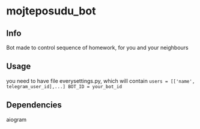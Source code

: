# mojteposudu_bot

## Info
Bot made to control sequence of homework, for you and your neighbours

## Usage
you need to have file everysettings.py, which will contain
`
users = [['name', telegram_user_id],...]
BOT_ID = your_bot_id
`

## Dependencies
aiogram